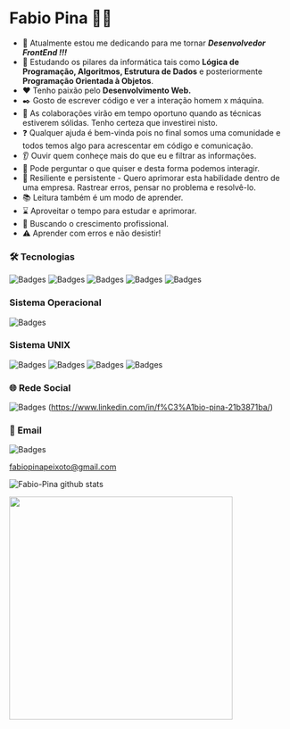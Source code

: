 # Fabio Pina :man_technologist:

- :construction: Atualmente estou me dedicando para me tornar ***Desenvolvedor FrontEnd !!!***
- :beginner: Estudando os pilares da informática tais como **Lógica de Programação, Algoritmos, Estrutura de Dados** e posteriormente **Programação Orientada à Objetos**.
- :hearts: Tenho paixão pelo **Desenvolvimento Web.**
- :black_nib: Gosto de escrever código e ver a interação homem x máquina.
- 👯 As colaborações virão em tempo oportuno quando as técnicas estiverem sólidas. Tenho certeza que investirei nisto.
- :question: Qualquer ajuda é bem-vinda pois no final somos uma comunidade e todos temos algo para acrescentar em código e comunicação.
- :ear: Ouvir quem conheçe mais do que eu e filtrar as informações.
- :thought_balloon: Pode perguntar o que quiser e desta forma podemos interagir.
- :cactus: Resiliente e persistente - Quero aprimorar esta habilidade dentro de uma empresa. Rastrear erros, pensar no problema e resolvê-lo.
- :books: Leitura também é um modo de aprender.
- :hourglass: Aproveitar o tempo para estudar e aprimorar.
- :rocket: Buscando o crescimento profissional.
- :warning: Aprender com erros e não desistir!

### 🛠 Tecnologias

![Badges](https://img.shields.io/badge/HTML5-E34F26?style=for-the-badge&logo=html5&logoColor=white)
![Badges](https://img.shields.io/badge/CSS3-1572B6?style=for-the-badge&logo=css3&logoColor=white)
![Badges](https://img.shields.io/badge/JavaScript-F7DF1E?style=for-the-badge&logo=javascript&logoColor=black)
![Badges](https://img.shields.io/badge/GitHub-100000?style=for-the-badge&logo=github&logoColor=white)
![Badges](https://img.shields.io/badge/Git-white?style=for-the-badge&logo=git&logoColor=red)

### Sistema Operacional

![Badges](https://img.shields.io/badge/Windows-0078D6?style=for-the-badge&logo=windows&logoColor=white)

### Sistema UNIX

![Badges](https://img.shields.io/badge/Linux-FCC624?style=for-the-badge&logo=linux&logoColor=black)
![Badges](https://img.shields.io/badge/Ubuntu-E95420?style=for-the-badge&logo=ubuntu&logoColor=white)
![Badges](https://img.shields.io/badge/Debian-A81D33?style=for-the-badge&logo=debian&logoColor=white)
![Badges](https://img.shields.io/badge/Fedora-294172?style=for-the-badge&logo=fedora&logoColor=white)


### :globe_with_meridians: Rede Social

![Badges](https://img.shields.io/badge/LinkedIn-0077B5?style=for-the-badge&logo=linkedin&logoColor=white)
(https://www.linkedin.com/in/f%C3%A1bio-pina-21b3871ba/)

### :email: Email
![Badges](https://img.shields.io/badge/Gmail-D14836?style=for-the-badge&logo=gmail&logoColor=white)

fabiopinapeixoto@gmail.com


![Fabio-Pina github stats](https://github-readme-stats.vercel.app/api?username=Fabio-Pina&show_icons=true&theme=radical)

<img width="400px" align="left" src="https://github-readme-stats.vercel.app/api/top-langs/?username=Fabio-Pina&hide=html&layout=compact&theme=radical"/>  

